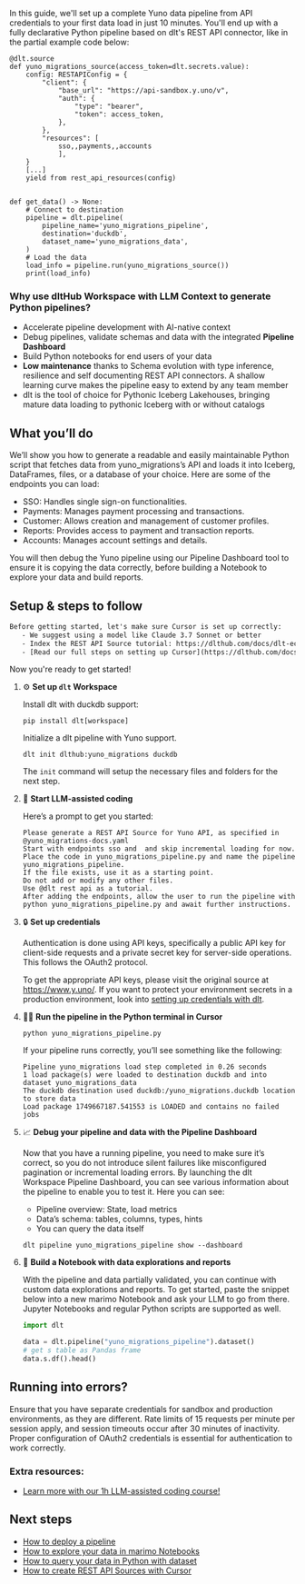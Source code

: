 In this guide, we'll set up a complete Yuno data pipeline from API credentials to your first data load in just 10 minutes. You'll end up with a fully declarative Python pipeline based on dlt's REST API connector, like in the partial example code below:

```python-outcome
@dlt.source
def yuno_migrations_source(access_token=dlt.secrets.value):
    config: RESTAPIConfig = {
        "client": {
            "base_url": "https://api-sandbox.y.uno/v",
            "auth": {
                "type": "bearer",
                "token": access_token,
            },
        },
        "resources": [
            sso,,payments,,accounts
            ],
    }
    [...]
    yield from rest_api_resources(config)


def get_data() -> None:
    # Connect to destination
    pipeline = dlt.pipeline(
        pipeline_name='yuno_migrations_pipeline',
        destination='duckdb',
        dataset_name='yuno_migrations_data', 
    )
    # Load the data
    load_info = pipeline.run(yuno_migrations_source())
    print(load_info) 
```

### Why use dltHub Workspace with LLM Context to generate Python pipelines?

- Accelerate pipeline development with AI-native context
- Debug pipelines, validate schemas and data with the integrated **Pipeline Dashboard**
- Build Python notebooks for end users of your data
- **Low maintenance** thanks to Schema evolution with type inference, resilience and self documenting REST API connectors. A shallow learning curve makes the pipeline easy to extend by any team member
- dlt is the tool of choice for Pythonic Iceberg Lakehouses, bringing mature data loading to pythonic Iceberg with or without catalogs

## What you’ll do

We’ll show you how to generate a readable and easily maintainable Python script that fetches data from yuno_migrations’s API and loads it into Iceberg, DataFrames, files, or a database of your choice. Here are some of the endpoints you can load:

- SSO: Handles single sign-on functionalities.
- Payments: Manages payment processing and transactions.
- Customer: Allows creation and management of customer profiles.
- Reports: Provides access to payment and transaction reports.
- Accounts: Manages account settings and details.

You will then debug the Yuno pipeline using our Pipeline Dashboard tool to ensure it is copying the data correctly, before building a Notebook to explore your data and build reports.

## Setup & steps to follow

```default
Before getting started, let's make sure Cursor is set up correctly:
   - We suggest using a model like Claude 3.7 Sonnet or better
   - Index the REST API Source tutorial: https://dlthub.com/docs/dlt-ecosystem/verified-sources/rest_api/ and add it to context as **@dlt rest api**
   - [Read our full steps on setting up Cursor](https://dlthub.com/docs/dlt-ecosystem/llm-tooling/cursor-restapi#23-configuring-cursor-with-documentation)
```

Now you're ready to get started!

1. ⚙️ **Set up `dlt` Workspace**
    
    Install dlt with duckdb support:
    ```shell
    pip install dlt[workspace]
    ```

    Initialize a dlt pipeline with Yuno support.
    ```shell
    dlt init dlthub:yuno_migrations duckdb
    ```

    The `init` command will setup the necessary files and folders for the next step.
    
2. 🤠 **Start LLM-assisted coding**
    
    Here’s a prompt to get you started:
    
    ```prompt
    Please generate a REST API Source for Yuno API, as specified in @yuno_migrations-docs.yaml 
    Start with endpoints sso and  and skip incremental loading for now. 
    Place the code in yuno_migrations_pipeline.py and name the pipeline yuno_migrations_pipeline. 
    If the file exists, use it as a starting point. 
    Do not add or modify any other files. 
    Use @dlt rest api as a tutorial. 
    After adding the endpoints, allow the user to run the pipeline with python yuno_migrations_pipeline.py and await further instructions.
    ```

    
3. 🔒 **Set up credentials** 
    
    Authentication is done using API keys, specifically a public API key for client-side requests and a private secret key for server-side operations. This follows the OAuth2 protocol.
    
    To get the appropriate API keys, please visit the original source at https://www.y.uno/.
    If you want to protect your environment secrets in a production environment, look into [setting up credentials with dlt](https://dlthub.com/docs/walkthroughs/add_credentials).
    
4. 🏃‍♀️ **Run the pipeline in the Python terminal in Cursor**
    
    ```shell
    python yuno_migrations_pipeline.py
    ```
    
    If your pipeline runs correctly, you’ll see something like the following:
    
    ```shell
    Pipeline yuno_migrations load step completed in 0.26 seconds
    1 load package(s) were loaded to destination duckdb and into dataset yuno_migrations_data
    The duckdb destination used duckdb:/yuno_migrations.duckdb location to store data
    Load package 1749667187.541553 is LOADED and contains no failed jobs
    ```
    
5. 📈 **Debug your pipeline and data with the Pipeline Dashboard**

    Now that you have a running pipeline, you need to make sure it’s correct, so you do not introduce silent failures like misconfigured pagination or incremental loading errors. By launching the dlt Workspace Pipeline Dashboard, you can see various information about the pipeline to enable you to test it. Here you can see:
    - Pipeline overview: State, load metrics
    - Data’s schema: tables, columns, types, hints
    - You can query the data itself
    
    ```shell
    dlt pipeline yuno_migrations_pipeline show --dashboard
    ```
    
6. 🐍 **Build a Notebook with data explorations and reports**

    With the pipeline and data partially validated, you can continue with custom data explorations and reports. To get started, paste the snippet below into a new marimo Notebook and ask your LLM to go from there. Jupyter Notebooks and regular Python scripts are supported as well.

    
    ```python
    import dlt

   data = dlt.pipeline("yuno_migrations_pipeline").dataset()
   # get s table as Pandas frame
   data.s.df().head()
    ```

## Running into errors?

Ensure that you have separate credentials for sandbox and production environments, as they are different. Rate limits of 15 requests per minute per session apply, and session timeouts occur after 30 minutes of inactivity. Proper configuration of OAuth2 credentials is essential for authentication to work correctly.

### Extra resources:

- [Learn more with our 1h LLM-assisted coding course!](https://www.youtube.com/watch?v=GGid70rnJuM)

## Next steps

- [How to deploy a pipeline](https://dlthub.com/docs/walkthroughs/deploy-a-pipeline)
- [How to explore your data in marimo Notebooks](https://dlthub.com/docs/general-usage/dataset-access/marimo)
- [How to query your data in Python with dataset](https://dlthub.com/docs/general-usage/dataset-access/dataset)
- [How to create REST API Sources with Cursor](https://dlthub.com/docs/dlt-ecosystem/llm-tooling/cursor-restapi)
